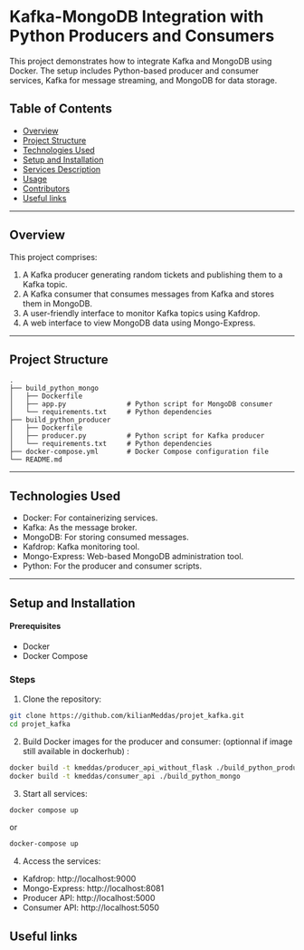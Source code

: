 # Kafka-MongoDB Integration with Python Producers and Consumers

This project demonstrates how to integrate Kafka and MongoDB using Docker. The setup includes Python-based producer and consumer services, Kafka for message streaming, and MongoDB for data storage.

## Table of Contents
- [Overview](#overview)
- [Project Structure](#project-structure)
- [Technologies Used](#technologies-used)
- [Setup and Installation](#setup-and-installation)
- [Services Description](#services-description)
- [Usage](#usage)
- [Contributors](#contributors)
- [Useful links](#useful-links)

---

## Overview

This project comprises:
1. A Kafka producer generating random tickets and publishing them to a Kafka topic.
2. A Kafka consumer that consumes messages from Kafka and stores them in MongoDB.
3. A user-friendly interface to monitor Kafka topics using Kafdrop.
4. A web interface to view MongoDB data using Mongo-Express.

---

## Project Structure

```plaintext
.
├── build_python_mongo
│   ├── Dockerfile
│   ├── app.py               # Python script for MongoDB consumer
│   └── requirements.txt     # Python dependencies
├── build_python_producer
│   ├── Dockerfile
│   ├── producer.py          # Python script for Kafka producer
│   └── requirements.txt     # Python dependencies
├── docker-compose.yml       # Docker Compose configuration file
└── README.md
```
---

## Technologies Used
* Docker: For containerizing services.
* Kafka: As the message broker.
* MongoDB: For storing consumed messages.
* Kafdrop: Kafka monitoring tool.
* Mongo-Express: Web-based MongoDB administration tool.
* Python: For the producer and consumer scripts.

---
## Setup and Installation

#### Prerequisites
* Docker
* Docker Compose

### Steps
1) Clone the repository:
``` bash
git clone https://github.com/kilianMeddas/projet_kafka.git
cd projet_kafka
```

2) Build Docker images for the producer and consumer: (optionnal if image still available in dockerhub) :

```bash
docker build -t kmeddas/producer_api_without_flask ./build_python_producer
docker build -t kmeddas/consumer_api ./build_python_mongo
```

3) Start all services:
```bash
docker compose up
```
or
```bash
docker-compose up
```

4) Access the services:
* Kafdrop: http://localhost:9000
* Mongo-Express: http://localhost:8081
* Producer API: http://localhost:5000
* Consumer API: http://localhost:5050


## Useful links

